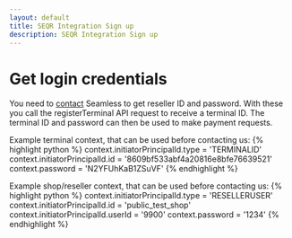 ```yaml
---
layout: default
title: SEQR Integration Sign up
description: SEQR Integration Sign up
---
```


# Get login credentials

You need to [contact](/contact) Seamless to get reseller ID and password. With these you call the registerTerminal API request to receive a terminal ID. The terminal ID and password can then be used to make payment requests.



Example terminal context, that can be used before contacting us:
{% highlight python %}
context.initiatorPrincipalId.type = 'TERMINALID'
context.initiatorPrincipalId.id = '8609bf533abf4a20816e8bfe76639521'
context.password = 'N2YFUhKaB1ZSuVF'
{% endhighlight %}

Example shop/reseller context, that can be used before contacting us:
{% highlight python %}
context.initiatorPrincipalId.type = 'RESELLERUSER'
context.initiatorPrincipalId.id = 'public_test_shop'
context.initiatorPrincipalId.userId = '9900'
context.password = '1234'
{% endhighlight %}



